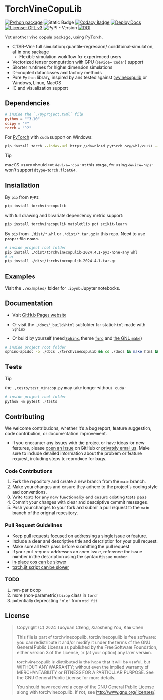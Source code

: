 # TorchVineCopuLib

[![Python package](https://github.com/TY-Cheng/torchvinecopulib/actions/workflows/python-package.yml/badge.svg?branch=main)](https://github.com/TY-Cheng/torchvinecopulib/actions/workflows/python-package.yml)
![Static Badge](https://img.shields.io/badge/Python-%203.10%7C3.11%7C3.12-blue)
[![Codacy Badge](https://app.codacy.com/project/badge/Coverage/e8a7a7448b2043d9bbefafc5a3ec14f7)](https://app.codacy.com?utm_source=gh&utm_medium=referral&utm_content=&utm_campaign=Badge_coverage)
[![Deploy Docs](https://github.com/TY-Cheng/torchvinecopulib/actions/workflows/static.yml/badge.svg?branch=main)](https://github.com/TY-Cheng/torchvinecopulib/actions/workflows/static.yml)
[![License: GPL v3](https://img.shields.io/badge/License-GPLv3-blue.svg)](https://www.gnu.org/licenses/gpl-3.0)
![PyPI - Version](https://img.shields.io/pypi/v/torchvinecopulib?style=flat)
[![DOI](https://zenodo.org/badge/768037665.svg)](https://zenodo.org/doi/10.5281/zenodo.10836953)


Yet another vine copula package, using [PyTorch](https://pytorch.org/get-started/locally/).

- C/D/R-Vine full simulation/ quantile-regression/ conditoinal-simulation, all in one package
  - Flexible simulation workflow for experienced users
- Vectorized tensor computation with GPU (`device='cuda'`) support
- Shorter runtimes for higher dimension simulations
- Decoupled dataclasses and factory methods
- Pure `Python` library, inspired by and tested against [pyvinecopulib](https://github.com/vinecopulib/pyvinecopulib/) on Windows, Linux, MacOS
- IO and visualization support

## Dependencies

```toml
# inside the `./pyproject.toml` file
python = "^3.10"
scipy = "*"
torch = "^2"
```

For [PyTorch](https://pytorch.org/get-started/locally/) with `cuda` support on Windows:

```bash
pip install torch --index-url https://download.pytorch.org/whl/cu121 --force-reinstall
```

> [!TIP]
> macOS users should set `device='cpu'` at this stage, for using `device='mps'` won't support `dtype=torch.float64`.

## Installation

By `pip` from `PyPI`:

```bash
pip install torchvinecopulib
```

with full drawing and bivariate dependency metric support:

```bash
pip install torchvinecopulib matplotlib pot scikit-learn
```

By `pip` from `./dist/*.whl` or `./dist/*.tar.gz` in this repo.
Need to use proper file name.

```bash
# inside project root folder
pip install ./dist/torchvinecopulib-2024.4.1-py3-none-any.whl
# or
pip install ./dist/torchvinecopulib-2024.4.1.tar.gz
```

## Examples

Visit the `./examples/` folder for `.ipynb` Jupyter notebooks.

## Documentation

- Visit [GitHub Pages website](https://ty-cheng.github.io/torchvinecopulib/)

- Or visit the `./docs/_build/html` subfolder for static `html` made with `Sphinx`

- Or build by yourself (need [`Sphinx`](https://github.com/sphinx-doc/sphinx), theme [`furo`](https://github.com/pradyunsg/furo) and [the GNU `make`](https://www.gnu.org/software/make/))

```bash
# inside project root folder
sphinx-apidoc -o ./docs ./torchvinecopulib && cd ./docs && make html && cd ..
```

## Tests

> [!TIP]
> the `./tests/test_vinecop.py` may take longer without `'cuda'`

```python
# inside project root folder
python -m pytest ./tests
```

## Contributing

We welcome contributions, whether it's a bug report, feature suggestion, code contribution, or documentation improvement.

- If you encounter any issues with the project or have ideas for new features, please [open an issue](https://github.com/TY-Cheng/torchvinecopulib/issues/new) on GitHub or [privately email us](mailto:cty120120@gmail.com). Make sure to include detailed information about the problem or feature request, including steps to reproduce for bugs.

### Code Contributions

1. Fork the repository and create a new branch from the `main` branch.
2. Make your changes and ensure they adhere to the project's coding style and conventions.
3. Write tests for any new functionality and ensure existing tests pass.
4. Commit your changes with clear and descriptive commit messages.
5. Push your changes to your fork and submit a pull request to the `main` branch of the original repository.

### Pull Request Guidelines

- Keep pull requests focused on addressing a single issue or feature.
- Include a clear and descriptive title and description for your pull request.
- Make sure all tests pass before submitting the pull request.
- If your pull request addresses an open issue, reference the issue number in the description using the syntax `#issue_number`.
- [in-place ops can be slower](https://discuss.pytorch.org/t/are-inplace-operations-faster/61209/4)
- [torch.jit.script can be slower](https://discuss.pytorch.org/t/why-is-torch-jit-script-slower/120131/6)

### TODO
1. non-par bicop
2. more (non-parametric) `bicop` class in `torch`
3. potentially deprecating `'mle'` from `mtd_fit`

## License

> Copyright (C) 2024 Tuoyuan Cheng, Xiaosheng You, Kan Chen
>
> This file is part of torchvinecopulib.
> torchvinecopulib is free software: you can redistribute it and/or modify
> it under the terms of the GNU General Public License as published by
> the Free Software Foundation, either version 3 of the License, or
> (at your option) any later version.
>
> torchvinecopulib is distributed in the hope that it will be useful,
> but WITHOUT ANY WARRANTY; without even the implied warranty of
> MERCHANTABILITY or FITNESS FOR A PARTICULAR PURPOSE. See the
> GNU General Public License for more details.
>
> You should have received a copy of the GNU General Public License
> along with torchvinecopulib. If not, see <http://www.gnu.org/licenses/>.
